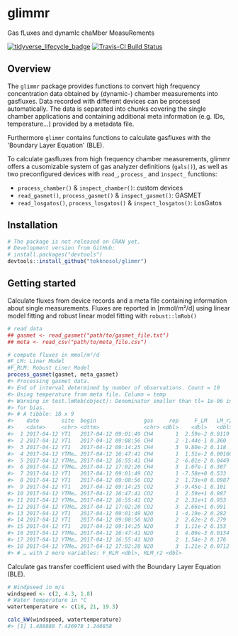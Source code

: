 
<!-- README.md is generated from README.Rmd. Please edit that file -->
glimmr
======

Gas fLuxes and dynamIc chaMber MeasuRements

[![tidyverse\_lifecycle\_badge](https://img.shields.io/badge/lifecycle-experimental-orange.svg)](https://www.tidyverse.org/lifecycle/#experimental) [![Travis-CI Build Status](https://travis-ci.org/tekknosol/glimmr.svg?branch=master)](https://travis-ci.org/tekknosol/glimmr)

Overview
--------

The `glimmr` package provides functions to convert high frequency concentration data obtained by (dynamic-) chamber measurements into gasfluxes. Data recorded with different devices can be processed automatically. The data is separated into chunks covering the single chamber applications and containing additional meta information (e.g. IDs, temperature...) provided by a metadata file.

Furthermore `glimmr` contains functions to calculate gasfluxes with the 'Boundary Layer Equation' (BLE).

To calculate gasfluxes from high frequency chamber measurements, glimmr offers a cusomizable system of gas analyzer definitions (`gals()`), as well as two preconfigured devices with `read_`, `process_` and `inspect_` functions:

-   `process_chamber()` & `inspect_chamber()`: custom devices
-   `read_gasmet()`, `process_gasmet()` & `inspect_gasmet()`: GASMET
-   `read_losgatos()`, `process_losgatos()` & `inspect_losgatos()`: LosGatos

Installation
------------

``` r
# The package is not released on CRAN yet.
# Development version from GitHub:
# install.packages("devtools")
devtools::install_github("tekknosol/glimmr")
```

Getting started
---------------

Calculate fluxes from device records and a meta file containing information about single measurements. Fluxes are reported in \[mmol/m²/d\] using linear model fitting and robust linear model fitting with `robust::lmRob()`

``` r
# read data
## gasmet <- read_gasmet("path/to/gasmet_file.txt")
## meta <- read_csv("path/to/meta_file.csv")

# compute fluxes in mmol/m²/d
#F_LM: Liner Model
#F_RLM: Robust Liner Model
process_gasmet(gasmet, meta_gasmet)
#> Processing gasmet data.
#> End of interval determined by number of observations. Count = 10
#> Using temperature from meta file. Column = temp
#> Warning in test.lmRob(object): Denominator smaller than tl= 1e-06 in test
#> for bias.
#> # A tibble: 18 x 9
#>    date       site  begin               gas     rep     F_LM   LM_r2
#>    <date>     <chr> <dttm>              <chr> <dbl>    <dbl>   <dbl>
#>  1 2017-04-12 YT1   2017-04-12 09:01:49 CH4       1  2.59e-2 0.0119 
#>  2 2017-04-12 YT1   2017-04-12 09:08:56 CH4       2 -1.44e-1 0.360  
#>  3 2017-04-12 YT1   2017-04-12 09:14:25 CH4       3  9.80e-2 0.118  
#>  4 2017-04-12 YTMe… 2017-04-12 16:47:41 CH4       1  1.51e-2 0.00160
#>  5 2017-04-12 YTMe… 2017-04-12 16:55:41 CH4       2 -6.01e-2 0.0449 
#>  6 2017-04-12 YTMe… 2017-04-12 17:02:20 CH4       3  1.07e-1 0.307  
#>  7 2017-04-12 YT1   2017-04-12 09:01:49 CO2       1 -7.58e+0 0.533  
#>  8 2017-04-12 YT1   2017-04-12 09:08:56 CO2       2  1.73e+0 0.0987 
#>  9 2017-04-12 YT1   2017-04-12 09:14:25 CO2       3 -9.45e-1 0.101  
#> 10 2017-04-12 YTMe… 2017-04-12 16:47:41 CO2       1  2.59e+1 0.987  
#> 11 2017-04-12 YTMe… 2017-04-12 16:55:41 CO2       2  2.31e+1 0.953  
#> 12 2017-04-12 YTMe… 2017-04-12 17:02:20 CO2       3  2.66e+1 0.991  
#> 13 2017-04-12 YT1   2017-04-12 09:01:49 N2O       1 -4.19e-2 0.282  
#> 14 2017-04-12 YT1   2017-04-12 09:08:56 N2O       2  2.62e-2 0.279  
#> 15 2017-04-12 YT1   2017-04-12 09:14:25 N2O       3  1.11e-2 0.153  
#> 16 2017-04-12 YTMe… 2017-04-12 16:47:41 N2O       1  4.09e-3 0.0134 
#> 17 2017-04-12 YTMe… 2017-04-12 16:55:41 N2O       2  1.54e-2 0.176  
#> 18 2017-04-12 YTMe… 2017-04-12 17:02:20 N2O       3  1.21e-2 0.0712 
#> # … with 2 more variables: F_RLM <dbl>, RLM_r2 <dbl>
```

Calculate gas transfer coefficient used with the Boundary Layer Equation (BLE).

``` r
# Windpseed in m/s
windspeed <- c(2, 4.3, 1.8) 
# Water temperature in °C
watertemperature <- c(18, 21, 19.3) 

calc_kW(windspeed, watertemperature)
#> [1] 1.488888 7.426978 1.246858
```
